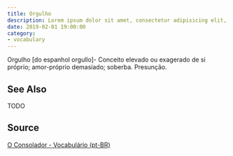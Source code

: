 ```yaml
---
title: Orgulho
description: Lorem ipsum dolor sit amet, consectetur adipisicing elit, sed do eiusmod tempor incididunt ut labore et dolore magna aliqua.  TODO
date: 2019-02-01 19:00:00
category:
- vocabulary
---
```


Orgulho [do espanhol orgullo]- Conceito elevado ou exagerado de si próprio; amor-próprio demasiado; soberba. Presunção.

## See Also
TODO

## Source
[O Consolador - Vocabulário (pt-BR)](http://www.oconsolador.com.br/linkfixo/vocabulario/principal.html)
